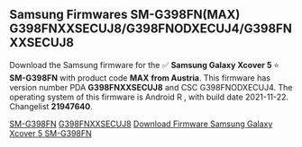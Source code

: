 <h2>Samsung Firmwares SM-G398FN(MAX) G398FNXXSECUJ8/G398FNODXECUJ4/G398FNXXSECUJ8</h2>
Download the Samsung firmware for the ✅ <strong>Samsung Galaxy Xcover 5 </strong> ⭐ <strong>SM-G398FN</strong> with product code <strong>MAX</strong> <strong> from Austria</strong>. This firmware has version number PDA <strong>G398FNXXSECUJ8</strong> and CSC G398FNODXECUJ4. The operating system of this firmware is Android R , with build date 2021-11-22. Changelist <strong>21947640</strong>.


[SM-G398FN](https://samfirm.shop/samsung/model/SM-G398FN)
[G398FNXXSECUJ8](https://samfirm.shop/samsung/pda/G398FNXXSECUJ8)
[Download Firmware Samsung Galaxy Xcover 5 SM-G398FN](https://samfirm.shop/samsung/firmware/476423)
